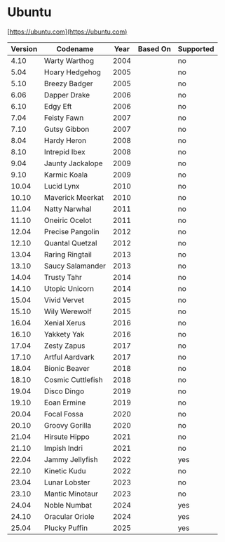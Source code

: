 # Ubuntu

[https://ubuntu.com](https://ubuntu.com)

| Version | Codename          | Year | Based On | Supported |
|---------|-------------------|------|----------|-----------|
| 4.10    | Warty Warthog     | 2004 |          | no        |
| 5.04    | Hoary Hedgehog    | 2005 |          | no        |
| 5.10    | Breezy Badger     | 2005 |          | no        |
| 6.06    | Dapper Drake      | 2006 |          | no        |
| 6.10    | Edgy Eft          | 2006 |          | no        |
| 7.04    | Feisty Fawn       | 2007 |          | no        |
| 7.10    | Gutsy Gibbon      | 2007 |          | no        |
| 8.04    | Hardy Heron       | 2008 |          | no        |
| 8.10    | Intrepid Ibex     | 2008 |          | no        |
| 9.04    | Jaunty Jackalope  | 2009 |          | no        |
| 9.10    | Karmic Koala      | 2009 |          | no        |
| 10.04   | Lucid Lynx        | 2010 |          | no        |
| 10.10   | Maverick Meerkat  | 2010 |          | no        |
| 11.04   | Natty Narwhal     | 2011 |          | no        |
| 11.10   | Oneiric Ocelot    | 2011 |          | no        |
| 12.04   | Precise Pangolin  | 2012 |          | no        |
| 12.10   | Quantal Quetzal   | 2012 |          | no        |
| 13.04   | Raring Ringtail   | 2013 |          | no        |
| 13.10   | Saucy Salamander  | 2013 |          | no        |
| 14.04   | Trusty Tahr       | 2014 |          | no        |
| 14.10   | Utopic Unicorn    | 2014 |          | no        |
| 15.04   | Vivid Vervet      | 2015 |          | no        |
| 15.10   | Wily Werewolf     | 2015 |          | no        |
| 16.04   | Xenial Xerus      | 2016 |          | no        |
| 16.10   | Yakkety Yak       | 2016 |          | no        |
| 17.04   | Zesty Zapus       | 2017 |          | no        |
| 17.10   | Artful Aardvark   | 2017 |          | no        |
| 18.04   | Bionic Beaver     | 2018 |          | no        |
| 18.10   | Cosmic Cuttlefish | 2018 |          | no        |
| 19.04   | Disco Dingo       | 2019 |          | no        |
| 19.10   | Eoan Ermine       | 2019 |          | no        |
| 20.04   | Focal Fossa       | 2020 |          | no        |
| 20.10   | Groovy Gorilla    | 2020 |          | no        |
| 21.04   | Hirsute Hippo     | 2021 |          | no        |
| 21.10   | Impish Indri      | 2021 |          | no        |
| 22.04   | Jammy Jellyfish   | 2022 |          | yes       |
| 22.10   | Kinetic Kudu      | 2022 |          | no        |
| 23.04   | Lunar Lobster     | 2023 |          | no        |
| 23.10   | Mantic Minotaur   | 2023 |          | no        |
| 24.04   | Noble Numbat      | 2024 |          | yes       |
| 24.10   | Oracular Oriole   | 2024 |          | yes       |
| 25.04   | Plucky Puffin     | 2025 |          | yes       |
